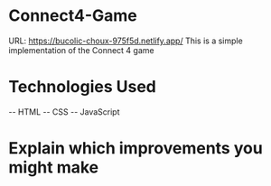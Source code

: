 # Connect4-Game
URL: https://bucolic-choux-975f5d.netlify.app/ 
This is a simple implementation of the Connect 4 game

# Technologies Used
-- HTML
-- CSS
-- JavaScript

# 


# Explain which improvements you might make
